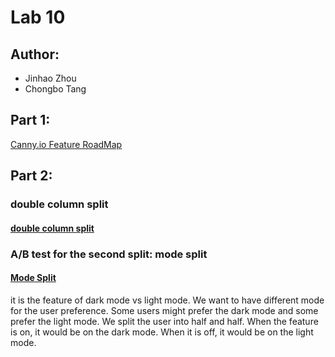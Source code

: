 # Lab 10

## Author:
- Jinhao Zhou
- Chongbo Tang

## Part 1:
[Canny.io Feature RoadMap](https://cse110group8.canny.io/bujo)

## Part 2:

### double column split
#### [double column split](https://j5zhou.github.io/CSE110LAB10/index.html)

### A/B test for the second split: mode split
#### [Mode Split](https://j5zhou.github.io/CSE110LAB10/secondSplit.html)
it is the feature of dark mode vs light mode. We want to have different mode for the user preference. Some users might prefer the dark mode and some prefer the light mode. We split the user into half and half. When the feature is on, it would be on the dark mode. When it is off, it would be on the light mode.

